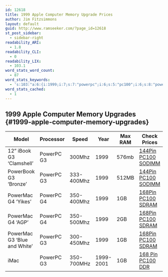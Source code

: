 ```yaml
---
id: 12618
title: 1999 Apple Computer Memory Upgrade Prices
author: Jim Fitzsimmons
layout: default
guid: http://www.ramseeker.com/?page_id=12618
st_post_sidebar:
  - sidebar-right
readability_ARI:
  - 1.8
readability_CLI:
  - 0
readability_LIX:
  - 103.1
word_stats_word_count:
  - 87
word_stats_keywords:
  - 's:103:"a:6:{i:1999;i:7;s:7:"powerpc";i:6;s:5:"pc100";i:6;s:8:"powermac";i:3;s:6:"168pin";i:3;s:5:"sdram";i:3;}";'
word_stats_cached:
  - 1
---
```

## 1999 Apple Computer Memory Upgrades {#1999-apple-computer-memory-upgrades}

| Model                        | Processor  | Speed      | Year      | Max RAM | Check Prices             |
| ---------------------------- | ---------- | ---------- | --------- | ------- | ------------------------ |
| 12” iBook G3 ‘Clamshell’     | PowerPC G3 | 300Mhz     | 1999      | 576mb   | [144Pin PC100 SODIMM][1] |
| PowerBook G3 ‘Bronze’        | PowerPC G3 | 333-400Mhz | 1999      | 512MB   | [144Pin PC100 SODIMM][1] |
| PowerMac G4 ‘Yikes’          | PowerPC G4 | 350-400Mhz | 1999      | 1GB     | [168Pin PC100 SDRAM][2]  |
| PowerMac G4 ‘AGP’            | PowerPC G4 | 350-500Mhz | 1999      | 2GB     | [168Pin PC100 SDRAM][2]  |
| PowerMac G3 ‘Blue and White’ | PowerPC G3 | 300-450Mhz | 1999      | 1GB     | [168Pin PC100 SDRAM][2]  |
| iMac                         | PowerPC G3 | 350-700MHz | 1999-2001 | 1GB     | [168 Pin PC100 DDR][3]   |

 [1]: http://www.ramseeker.com/144pin-pc100-so-dimm-memory-upgrade-prices/
 [2]: http://www.ramseeker.com/168-pin-pc133100-sdram-dimms/
 [3]: http://www.ramseeker.com/2014/10/apple-imac-memory-upgrade-prices/#168-pin-pc100-ddr-memory-prices
